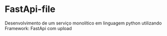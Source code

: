 # FastApi-file
Desenvolvimento de um serviço monolítico em linguagem python utilizando Framework: FastApi com upload
